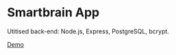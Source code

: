 # Smartbrain App

Utitised back-end: Node.js, Express, PostgreSQL, bcrypt.

[Demo](https://smart-brain-app-demo.herokuapp.com/)
